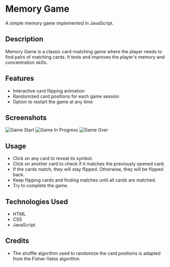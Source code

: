 # Memory Game

A simple memory game implemented in JavaScript.

## Description

Memory Game is a classic card-matching game where the player needs to find pairs of matching cards. It tests and improves the player's memory and concentration skills.

## Features

- Interactive card flipping animation
- Randomized card positions for each game session
- Option to restart the game at any time

## Screenshots

![Game Start](img/game-start.png)
![Game In Progress](img/game-in-progress.png)
![Game Over](img/game-over.png)

## Usage

- Click on any card to reveal its symbol.
- Click on another card to check if it matches the previously opened card.
- If the cards match, they will stay flipped. Otherwise, they will be flipped back.
- Keep flipping cards and finding matches until all cards are matched.
- Try to complete the game.

## Technologies Used

- HTML
- CSS
- JavaScript

## Credits

- The shuffle algorithm used to randomize the card positions is adapted from the Fisher-Yates algorithm.
